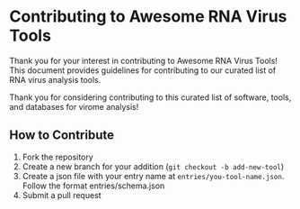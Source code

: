 # Contributing to Awesome RNA Virus Tools

Thank you for your interest in contributing to Awesome RNA Virus Tools! This document provides guidelines for contributing to our curated list of RNA virus analysis tools.

Thank you for considering contributing to this curated list of software, tools, and databases for virome analysis!

## How to Contribute

1. Fork the repository
2. Create a new branch for your addition (`git checkout -b add-new-tool`)
3. Create a json file with your entry name at `entries/you-tool-name.json`. Follow the format entries/schema.json
4. Submit a pull request

